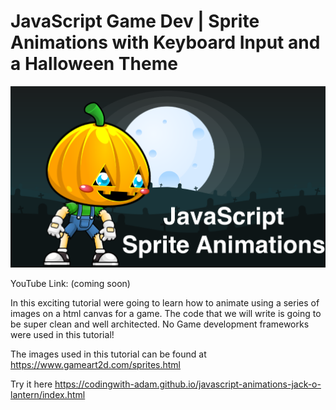 # JavaScript Game Dev | Sprite Animations with Keyboard Input and a Halloween Theme

![alt text](images/cover%202.png)


YouTube Link:
(coming soon)

In this exciting tutorial were going to learn how to animate using a series of images on a html canvas for a game. The code that we will write is going to be super clean and well architected. No Game development frameworks were used in this tutorial!

The images used in this tutorial can be found at
https://www.gameart2d.com/sprites.html

Try it here
https://codingwith-adam.github.io/javascript-animations-jack-o-lantern/index.html
